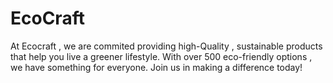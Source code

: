 # EcoCraft

At Ecocraft , we are commited providing high-Quality , sustainable products that help you live a greener lifestyle. With over 500 eco-friendly options , we have something for everyone. Join us in making a difference today!
